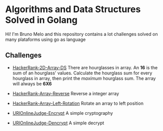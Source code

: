 #  Algorithms and Data Structures Solved in Golang

Hi! I'm Bruno Melo and this repository contains a lot challenges solved on many plataforms using go as language


## Challenges

- [HackerRank-2D-Array-DS](https://github.com/BrunoBMelo/algorithms-with-golang/tree/main/2D-Array-DS) There are hourglasses in array. An **16** is the sum of an hourglass' values. Calculate the hourglass sum for every hourglass in array, then print the _maximum_ hourglass sum. The array will always be **6X6**

- [HackerRank-Array-Reverse](https://github.com/BrunoBMelo/algorithms-with-golang/tree/main/Array-DS-Reverse) Reverse a integer array

- [HackerRank-Array-Left-Rotation](https://github.com/BrunoBMelo/algorithms-with-golang/tree/main/Array-Left-Rotation) Rotate an array to left position

- [URIOnlineJudge-Encrypt](https://github.com/BrunoBMelo/algorithms-with-golang/tree/main/CryptographyBeeCrows1024) A simple cryptography

- [URIOnlineJudge-Dencrypt](https://github.com/BrunoBMelo/algorithms-with-golang/tree/main/CryptographyBeeCrows1024) A simple decrypt